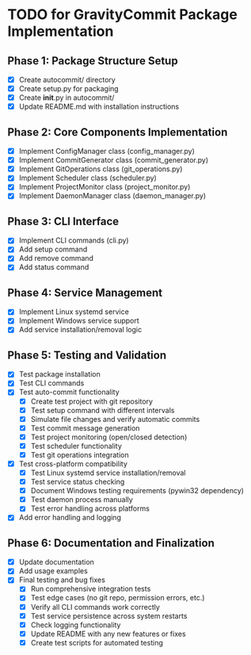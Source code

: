# TODO for GravityCommit Package Implementation

## Phase 1: Package Structure Setup
- [x] Create autocommit/ directory
- [x] Create setup.py for packaging
- [x] Create __init__.py in autocommit/
- [x] Update README.md with installation instructions

## Phase 2: Core Components Implementation
- [x] Implement ConfigManager class (config_manager.py)
- [x] Implement CommitGenerator class (commit_generator.py)
- [x] Implement GitOperations class (git_operations.py)
- [x] Implement Scheduler class (scheduler.py)
- [x] Implement ProjectMonitor class (project_monitor.py)
- [x] Implement DaemonManager class (daemon_manager.py)

## Phase 3: CLI Interface
- [x] Implement CLI commands (cli.py)
- [x] Add setup command
- [x] Add remove command
- [x] Add status command

## Phase 4: Service Management
- [x] Implement Linux systemd service
- [x] Implement Windows service support
- [x] Add service installation/removal logic

## Phase 5: Testing and Validation
- [x] Test package installation
- [x] Test CLI commands
- [x] Test auto-commit functionality
  - [x] Create test project with git repository
  - [x] Test setup command with different intervals
  - [x] Simulate file changes and verify automatic commits
  - [x] Test commit message generation
  - [x] Test project monitoring (open/closed detection)
  - [x] Test scheduler functionality
  - [x] Test git operations integration
- [x] Test cross-platform compatibility
  - [x] Test Linux systemd service installation/removal
  - [x] Test service status checking
  - [x] Document Windows testing requirements (pywin32 dependency)
  - [x] Test daemon process manually
  - [x] Test error handling across platforms
- [x] Add error handling and logging

## Phase 6: Documentation and Finalization
- [x] Update documentation
- [x] Add usage examples
- [x] Final testing and bug fixes
  - [x] Run comprehensive integration tests
  - [x] Test edge cases (no git repo, permission errors, etc.)
  - [x] Verify all CLI commands work correctly
  - [x] Test service persistence across system restarts
  - [x] Check logging functionality
  - [x] Update README with any new features or fixes
  - [x] Create test scripts for automated testing
